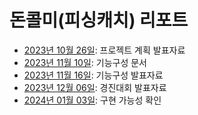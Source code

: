 # 돈콜미(피싱캐치) 리포트

- [2023년 10월 26일](./2023-10-26_보이스피싱_단어_음성인식시스템.pdf): 프로젝트 계획 발표자료
- [2023년 11월 10일](./2023-11-10_기능구성.pdf): 기능구성 문서
- [2023년 11월 16일](./2023-11-16_발표자료.pdf): 기능구성 발표자료
- [2023년 12월 06일](./2023-12-06_11조_피싱캐치_발표자료_pdf.pdf): 경진대회 발표자료
- [2024년 01월 03일](./2024-01-03_기능-자료-조사-및-구현-가능성-확인.pdf): 구현 가능성 확인

